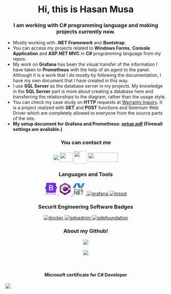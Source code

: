 <h1 align="center">Hi, this is Hasan Musa</h1>
<h3 align="center">I am working with C# programming language and making projects currently now.</h3>

- Mostly working with **.NET Framework** and **Bootstrap**.
- You can access my projects related to **Windows Forms**, **Console Application** and **ASP.NET MVC** in **C#** programming language from my repos.
- My work on **Grafana** has been the visual transfer of the information I have taken to **Prometheus** with the help of an agent to the panel. Although it is a work that I do mostly by following the documentation, I have my own document that I have created in this way.
- I use **SQL Server** as the database server in my projects. My knowledge in the **SQL Server** part is more about creating a database here and transferring the relationships to the diagram, rather than the usage style.
- You can check my case study on **HTTP** requests at <a href="https://github.com/hmusakocak/WarrantyQuery"> Warranty Inquiry</a>. It is a project realized with **GET** and **POST** functions and Selenium Web Driver which are completely allowed to everyone from the source parts of the site.
- **My setup document for Grafana and Prometheus: [setup.pdf](https://github.com/hmusakocak/hmusakocak/files/10578270/setup.pdf) (Firewall settings are available.)**

<h3 align="center">You can contact me</h3>
<p align="center">
  <a href="https://www.linkedin.com/in/hasanmusakocak/" target="_blank"><img align="center" src="https://cdn-icons-png.flaticon.com/512/174/174857.png" height="29"/></a>
<a href="https://instagram.com/hmusakocak" target="_blank"><img align="center" src="https://raw.githubusercontent.com/rahuldkjain/github-profile-readme-generator/master/src/images/icons/Social/instagram.svg" height="30" width="40" /></a>
  <a href="mailto:hasanmusa05g@hotmail.com" target="_blank"><img align="center" src="https://cdn.pixabay.com/photo/2016/06/13/17/30/mail-1454734_960_720.png" height="40" width="40" /></a>
  <a href="https://www.nuget.org/profiles/hmk" target="_blank"><img align="center" src="https://www.nuget.org/Content/gallery/img/logo-header-94x29.png" height="29" width="94" /></a>

<h3 align="center">Languages and Tools</h3>
<p align="center"> <a href="https://getbootstrap.com" target="_blank" rel="noreferrer"> <img src="https://raw.githubusercontent.com/devicons/devicon/master/icons/bootstrap/bootstrap-plain-wordmark.svg" alt="bootstrap" width="40" height="40"/> </a> <a href="https://www.w3schools.com/cs/" target="_blank" rel="noreferrer"> <img src="https://raw.githubusercontent.com/devicons/devicon/master/icons/csharp/csharp-original.svg" alt="csharp" width="40" height="40"/> </a> <a href="https://dotnet.microsoft.com/" target="_blank" rel="noreferrer"> <img src="https://raw.githubusercontent.com/devicons/devicon/master/icons/dot-net/dot-net-original-wordmark.svg" alt="dotnet" width="40" height="40"/> </a> <a href="https://grafana.com" target="_blank" rel="noreferrer"> <img src="https://www.vectorlogo.zone/logos/grafana/grafana-icon.svg" alt="grafana" width="40" height="40"/> </a> <a href="https://www.microsoft.com/en-us/sql-server" target="_blank" rel="noreferrer"> <img src="https://www.svgrepo.com/show/303229/microsoft-sql-server-logo.svg" alt="mssql" width="40" height="40"/> </a> </p>

<h3 align="center">Securit Engineering Software Badges</h3>
<p align="center"><a href="https://www.credly.com/badges/c9647829-8fa3-4567-bf31-a71c31061826/public_url" target="_blank" rel="noreferrer"> <img src="https://github.com/user-attachments/assets/8bf8d2ed-b8ef-4e81-b7b4-ad2341ab8e77" alt="docker" width="120" height="120"/> </a><a href="https://www.credly.com/badges/da26956f-9542-4134-9e86-06bb76ae17ca/public_url" target="_blank" rel="noreferrer"> <img src="https://github.com/user-attachments/assets/e9caf8cd-ccaf-4f23-95e8-75a5d56fff82" alt="gdpadmin" width="120" height="120"/> </a><a href="https://www.credly.com/badges/dbffe596-ddf8-4f6d-b48f-a527faa88840/public_url" target="_blank" rel="noreferrer"> <img src="https://github.com/user-attachments/assets/7ba475ac-b3e0-4ef7-b4f0-9bad3a2b8173" alt="gdpfoundation" width="120" height="120"/> </a></p>
<h3 align="center">About my Github!</h3>
<p align="center">  </p>
<p align="center">
  <img src="https://github-readme-stats.vercel.app/api?username=hmusakocak&theme=tokyonight&show_icons=true&hide_border=true&count_private=true">
</p>
<p align="center">
   <img src="https://github-readme-stats.vercel.app/api/top-langs/?username=hmusakocak&hide=css,html&theme=tokyonight&show_icons=true&hide_border=true&count_private=true&layout=compact">
</p>
 
<br>
<h4 align="center">Microsoft certificate for C# Developer</h4>
<img src="https://github-production-user-asset-6210df.s3.amazonaws.com/61805121/264813910-b63ed3b0-dcdf-4e89-b8de-d82d7de30023.png">
